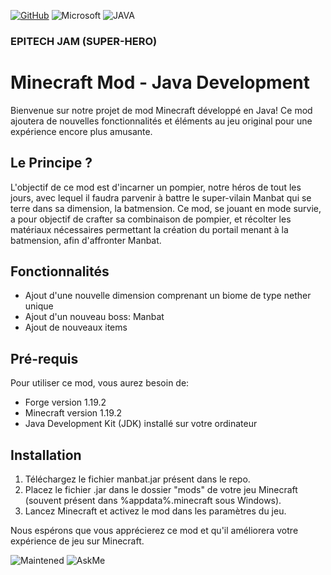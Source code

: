 [![GitHub](https://img.shields.io/badge/GitHub-100000?style=for-the-badge&logo=github&logoColor=white)](https://github.com)  	![Microsoft](https://img.shields.io/badge/Microsoft-666666?style=for-the-badge&logo=microsoft&logoColor=white) ![JAVA](https://img.shields.io/badge/Java-ED8B00?style=for-the-badge&logo=openjdk&logoColor=white)

### EPITECH JAM (SUPER-HERO)

# Minecraft Mod - Java Development

Bienvenue sur notre projet de mod Minecraft développé en Java! Ce mod ajoutera de nouvelles fonctionnalités et éléments au jeu original pour une expérience encore plus amusante.

## Le Principe ?

L'objectif de ce mod est d'incarner un pompier, notre héros de tout les jours, avec lequel il faudra parvenir à battre le super-vilain Manbat qui se terre dans sa dimension, la batmension.
Ce mod, se jouant en mode survie, a pour objectif de crafter sa combinaison de pompier, et récolter les matériaux nécessaires permettant la création du portail menant à la batmension, afin d'affronter Manbat.

## Fonctionnalités

- Ajout d'une nouvelle dimension comprenant un biome de type nether unique
- Ajout d'un nouveau boss: Manbat
- Ajout de nouveaux items

## Pré-requis

Pour utiliser ce mod, vous aurez besoin de:

- Forge version 1.19.2
- Minecraft version 1.19.2
- Java Development Kit (JDK) installé sur votre ordinateur

## Installation

1. Téléchargez le fichier manbat.jar présent dans le repo.
2. Placez le fichier .jar dans le dossier "mods" de votre jeu Minecraft (souvent présent dans %appdata%\.minecraft sous Windows).
3. Lancez Minecraft et activez le mod dans les paramètres du jeu.

Nous espérons que vous apprécierez ce mod et qu'il améliorera votre expérience de jeu sur Minecraft.

![Maintened](https://img.shields.io/badge/Maintained%3F-yes-green.svg) ![AskMe](https://img.shields.io/badge/Ask%20me-anything-1abc9c.svg)

